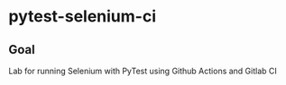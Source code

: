# pytest-selenium-ci

## Goal

Lab for running Selenium with PyTest using Github Actions and Gitlab CI